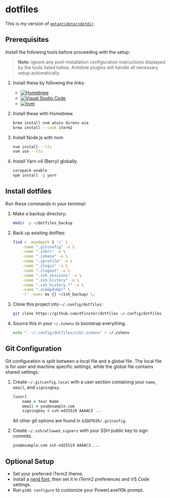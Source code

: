 # dotfiles

This is my version of [`getantidote/zdotdir`](https://github.com/getantidote/zdotdir).

## Prerequisites

Install the following tools before proceeding with the setup:

> **Note:**
> Ignore any post-installation configuration instructions displayed by the tools listed below.
> Antidote plugins will handle all necessary setup automatically.

1. Install these by following the links:

   - [![Homebrew](https://img.shields.io/badge/Homebrew-Install-blue?logo=homebrew&logoColor=white)](https://brew.sh)
   - [![Visual Studio Code](https://img.shields.io/badge/VS_Code-Install-blue?logo=visualstudiocode&logoColor=white)](https://code.visualstudio.com/download)
   - [![nvm](https://img.shields.io/badge/nvm-Install-blue?logo=nvm&logoColor=white)](https://github.com/nvm-sh/nvm)

2. Install these with Homebrew.
    ```zsh
    brew install nvm atuin direnv eza
    brew install --cask iterm2
    ```

3. Install Node.js with nvm.
    ```zsh
    nvm install --lts
    nvm use --lts
    ```

4. Install Yarn v4 (Berry) globally.
    ```zsh
    corepack enable
    npm install -g yarn
    ```

## Install dotfiles

Run these commands in your terminal:

1. Make a backup directory:
    ```zsh
    mkdir -p ~/dotfiles_backup
    ```

1. Back up existing dotfiles:

    ```zsh
    find ~ -maxdepth 1 '(' \
        -name ".gitconfig" -o \
        -name ".zshrc" -o \
        -name ".zshenv" -o \
        -name ".zprofile" -o \
        -name ".zlogin" -o \
        -name ".zlogout" -o \
        -name ".zsh_sessions" -o \
        -name ".zsh_history" -o \
        -name ".zsh_history.*" -o \
        -name ".zcompdump*" \
        ')' -exec mv {} ~/zsh_backup/ \;
    ```

1. Clone this project into `~/.config/dotfiles`:

    ```zsh
    git clone https://github.com/dfinster/dotfiles ~/.config/dotfiles
    ```

1. Source this in your `~/.zshenv` to bootstrap everything.
    ```zsh
    echo ". ~/.config/dotfiles/zsh/.zshenv" > ~/.zshenv
    ```

## Git Configuration

Git configuration is split between a local file and a global file.
The local file is for user and machine specific settings, while the global file contains shared settings.

1. Create `~/.gitconfig.local` with a user section containing your `name`, `email`, and `signingkey`.
    ```zsh
    [user]
        name = Your Name
        email = you@example.com
        signingkey = ssh-ed25519 AAAAC3 ...
    ```

    All other git options are found in `$ZDOTDIR/.gitconfig`.

1. Create `~/.ssh/allowed_signers` with your SSH public key to sign commits.
    ```zsh
    you@example.com ssh-ed25519 AAAAC3 ...
    ```

## Optional Setup

- Set your preferred iTerm2 theme.
- Install a [nerd font](https://www.nerdfonts.com/), then set it in iTerm2 preferences and VS Code settings.
- Run `p10k configure` to customize your PowerLevel10k prompt.
